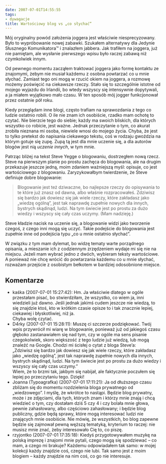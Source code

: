 ```yaml
---
date: 2007-07-01T14:55:55
tags:
- dywagacje
title: Wartościowy blog vs „co słychać”
---
```


Mój oryginalny powód założenia joggera jest właściwie niesprecyzowany. Było to
wypróbowanie nowej zabawki. Szukałem alternatywy dla Jedynie Słusznego
Komunikatora™ i znalazłem jabbera. Jak trafiłem na joggera, już nie pamiętam,
ale wysłanie pierwszego wpisu było raczej zabawą niż czymkolwiek innym.

<!--more-->

Od pewnego momentu zacząłem traktować joggera jako formę kontaktu ze
znajomymi, żebym nie musiał każdemu z osobna powtarzać co u mnie słychać.
Zamiast tego oni mogą w rzucić okiem na joggera, a rozmowę możemy poświęcić na
ciekawsze rzeczy. Stało się to szczególnie istotne od mojego wyjazdu do
Irlandii, bo wtedy wszyscy się intensywnie dopytywali, a ja miałem wyjątkowo
mało czasu. W ten sposób mój jogger funkcjonował przez ostatnie pół roku.

Kiedy przeglądam inne blogi, często trafiam na sprawozdania z tego co ludzie
ostatnio robili. O ile nie znam ich osobiście, rzadko mam ochotę to czytać.
Nie bierzcie tego do siebie; każdy ma swoich bliskich, dla których wszystko co
robicie, jest ważne. Jednak przeczytanie o tym, co akurat zrobiła nieznana mi
osoba, niewiele wnosi do mojego życia. Chyba, że jest to tylko pretekst do
napisania ciekawego tekstu, coś w rodzaju gwoździa na którym gotuje się zupę.
Zupą tą jest dla mnie uczenie się, a dla autorów blogów jest nią _uczenie
innych_, w tym mnie.

Patrząc bliżej na tekst Steve Yegge o blogowaniu, dostrzegłem nową rzecz. Steve
na pierwszym planie po prostu zachęca do blogowania, ale na drugim przekazuje
jeszcze jedną, moim zdaniem ważniejszą myśl: opisuje, co jest wartościowego
z blogowaniu. Zaryzykowałbym twierdzenie, że Steve definiuje dobre blogowanie:

> Blogowanie jest też dziwaczne, bo najlepsze rzeczy do opisywania to te które
> już znasz od dawna, albo właśnie rozpracowałeś. Zdziwisz się bardzo jak
> dowiesz się jak wiele rzeczy, które zakładasz jako „wiedzę ogólną”, jest tak
> naprawdę zupełnie nowych dla innych, bystrych skądinąd, ludzi. Na tym świecie
> jest po prostu za dużo wiedzy i wszyscy się cały czas uczymy. (Mam nadzieję.)

Steve kładzie nacisk na uczenie się, a blogowanie widzi jako tworzenie czegoś,
z czego inni mogą się uczyć. Takie podejście do blogowania jest zupełnie inne
od podejścia typu „co u mnie ostatnio słychać”.

W związku z tym mam dylemat, bo widzę tematy warte porządnego opisania, a
mieszanie ich z codziennym zrzędzeniem wydaje mi się nie na miejscu. Jeżeli
mam wybrać jedno z dwóch, wybieram teksty wartościowe. A ponieważ nie chcę
wrócić do powtarzania każdemu co u mnie słychać, rozważam przejście z
osobistym bełkotem w bardziej odosobnione miejsce.

## Komentarze

* kaśka (2007-07-01 15:27:42): Hm. Ja właściwie dlatego w ogóle przestałam
  pisać, bo stwierdziłam, że wszystko, co wiem ja, inni wiedzieli już dawno.
  Jeśli jednak jakimś cudem jeszcze nie wiedzą, to się znajdzie ktoś, kto w
  krótkim czasie opisze to i tak znacznie lepiej, ciekawiej i błyskotliwiej, niż
  ja.<br /> Chyba wolę czytać.
* D4rky (2007-07-01 15:28:11): Muszę ci szczerze podziękować. Twój wpis
  przywrócił mi wiarę w blogowanie, ponieważ już od jakiegoś czasu głęboko
  zastanawiałem się nad tym, czy w ogóle ma sens pisanie czegokolwiek, skoro
  większość z tego ludzie już wiedzą, lub mogą znaleźć na Google. Chodzi mi
  ścisłej o cytat z bloga Steve&#8217;a:<br/>
  &#8222;Zdziwisz się bardzo jak dowiesz się jak wiele rzeczy, które zakładasz
  jako „wiedzę ogólną”, jest tak naprawdę zupełnie nowych dla innych, bystrych
  skądinąd, ludzi. Na tym świecie jest po prostu za dużo wiedzy i wszyscy się cały
  czas uczymy.&#8221;<br/>
  Wiem, że to brzmi tak, jakbym się nabijał, ale faktycznie poczułem się
  lepiej po przeczytaniu tego. Dzięki!
* Joanna (Typoagrafka) (2007-07-01 17:11:21): Ja od dłuższego czasu zbliżam
  się do momentu rozdzielenia bloga prywatnego od „wiedzowego”. I myślę, że
  wkrótce to nastąpi. Będzie blog prywatny, może i ze zdjęciami, dla tych,
  których znam i którzy mnie znają i chcą wiedzieć o tym, czy dostałam dziś 5
  czy 4 i czy bolała mnie głowa, pewnie zahasłowany, albo częściowo zahasłowany;
  i będzie blog publiczny, gdzie będą sprawy, które mogą interesować ludzi nie
  znających mnie osobiście. Nie mówię, że wszystkich, bo blog zapewne będzie się
  zajmował pewną węższą tematyką, kryterium to raczej: nie musisz mnie znać,
  żeby interesowało Cię to, co piszę.
* rzyjontko (2007-07-01 17:35:18): Kiedyś przygotowywałem muzykę na polską
  imprezę i znajomi mnie pytali, czego mogą się spodziewać &#8211; co mam, a
  czego mi brakuje?  Każdemu odpowiadałem tak samo: w mojej kolekcji każdy
  znajdzie coś, czego nie lubi.  Tak samo jest z moim blogiem &#8211; każdy
  znajdzie na nim coś, co go nie interesuje.
